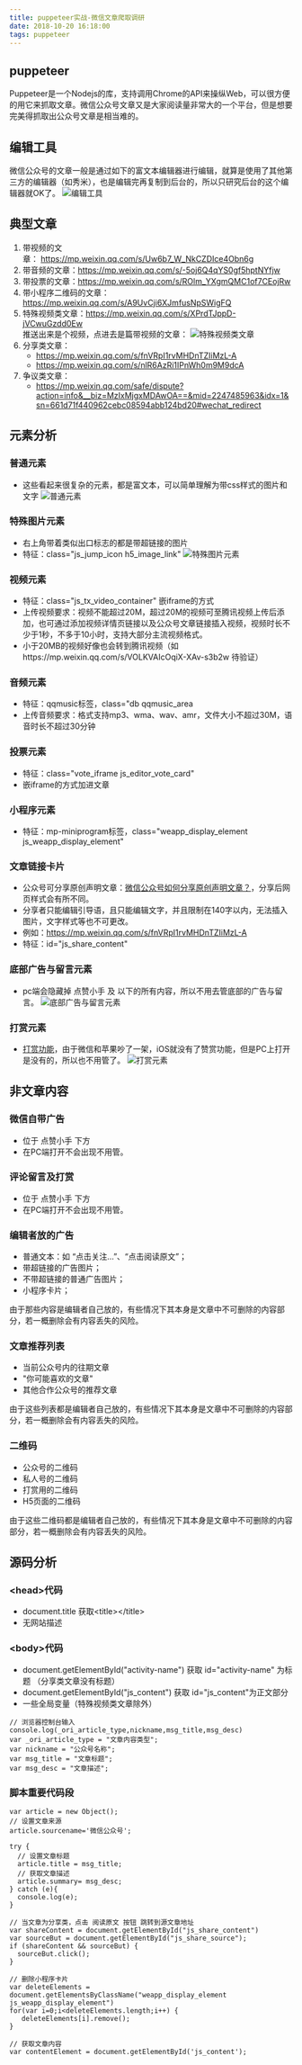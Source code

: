 ```yaml
---
title: puppeteer实战-微信文章爬取调研
date: 2018-10-20 16:18:00
tags: puppeteer
---
```

## puppeteer
Puppeteer是一个Nodejs的库，支持调用Chrome的API来操纵Web，可以很方便的用它来抓取文章。微信公众号文章又是大家阅读量非常大的一个平台，但是想要完美得抓取出公众号文章是相当难的。
<!--more-->

## 编辑工具
微信公众号的文章一般是通过如下的富文本编辑器进行编辑，就算是使用了其他第三方的编辑器（如秀米），也是编辑完再复制到后台的，所以只研究后台的这个编辑器就OK了。
![编辑工具](/image/puppeteer/1-1-1.png)
  
  

## 典型文章  
1. 带视频的文章： https://mp.weixin.qq.com/s/Uw6b7_W_NkCZDIce4Obn6g  
2. 带音频的文章：https://mp.weixin.qq.com/s/-5oj6Q4qYS0gf5hptNYfjw  
3. 带投票的文章：https://mp.weixin.qq.com/s/ROlm_YXgmQMC1of7CEojRw  
4. 带小程序二维码的文章：https://mp.weixin.qq.com/s/A9UvCji6XJmfusNpSWigFQ  
5. 特殊视频类文章：https://mp.weixin.qq.com/s/XPrdTJppD-jVCwuGzdd0Ew  
   推送出来是个视频，点进去是篇带视频的文章：
   ![特殊视频类文章](/image/puppeteer/1-2-1.png)
6. 分享类文章：  
    - https://mp.weixin.qq.com/s/fnVRpI1rvMHDnTZIiMzL-A 
    - https://mp.weixin.qq.com/s/nlR6AzRi1IPnWh0m9M9dcA
7. 争议类文章：
    - https://mp.weixin.qq.com/safe/dispute?action=info&__biz=MzIxMjgxMDAwOA==&mid=2247485963&idx=1&sn=661d71f440962cebc08594abb124bd20#wechat_redirect


## 元素分析
### 普通元素
- 这些看起来很复杂的元素，都是富文本，可以简单理解为带css样式的图片和文字
![普通元素](/image/puppeteer/1-3-1.png)

### 特殊图片元素
- 右上角带着类似出口标志的都是带超链接的图片
- 特征：class="js_jump_icon h5_image_link"
![特殊图片元素](/image/puppeteer/1-3-2.png)

### 视频元素
- 特征：class="js_tx_video_container" 嵌iframe的方式
- 上传视频要求：视频不能超过20M，超过20M的视频可至腾讯视频上传后添加，也可通过添加视频详情页链接以及公众号文章链接插入视频，视频时长不少于1秒，不多于10小时，支持大部分主流视频格式。
- 小于20MB的视频好像也会转到腾讯视频（如https://mp.weixin.qq.com/s/VOLKVAIcOqiX-XAv-s3b2w 待验证）

### 音频元素
- 特征：qqmusic标签，class="db qqmusic_area
- 上传音频要求：格式支持mp3、wma、wav、amr，文件大小不超过30M，语音时长不超过30分钟

### 投票元素
- 特征：class="vote_iframe js_editor_vote_card" 
- 嵌iframe的方式加进文章

### 小程序元素
- 特征：mp-miniprogram标签，class="weapp_display_element js_weapp_display_element"

### 文章链接卡片
- 公众号可分享原创声明文章：[微信公众号如何分享原创声明文章？](https://jingyan.baidu.com/article/454316ab126339f7a7c03aae.html)，分享后网页样式会有所不同。
- 分享者只能编辑引导语，且只能编辑文字，并且限制在140字以内，无法插入图片，文字样式等也不可更改。
- 例如：https://mp.weixin.qq.com/s/fnVRpI1rvMHDnTZIiMzL-A
- 特征：id="js_share_content"

### 底部广告与留言元素
- pc端会隐藏掉 点赞小手 及 以下的所有内容，所以不用去管底部的广告与留言。
![底部广告与留言元素](/image/puppeteer/1-3-3.png)

### 打赏元素
- [打赏功能](https://mp.weixin.qq.com/s/8VLIsbkuQcAFI5qM_B4g3w)，由于微信和苹果吵了一架，iOS就没有了赞赏功能，但是PC上打开是没有的，所以也不用管了。
![打赏元素](/image/puppeteer/1-3-4.png)


## 非文章内容
### 微信自带广告
- 位于 点赞小手 下方
- 在PC端打开不会出现不用管。

### 评论留言及打赏
- 位于 点赞小手 下方
- 在PC端打开不会出现不用管。

### 编辑者放的广告
- 普通文本：如 “点击关注...”、“点击阅读原文”；
- 带超链接的广告图片；
- 不带超链接的普通广告图片；
- 小程序卡片；  

由于那些内容是编辑者自己放的，有些情况下其本身是文章中不可删除的内容部分，若一概删除会有内容丢失的风险。

### 文章推荐列表
- 当前公众号内的往期文章
- "你可能喜欢的文章"
- 其他合作公众号的推荐文章  

由于这些列表都是编辑者自己放的，有些情况下其本身是文章中不可删除的内容部分，若一概删除会有内容丢失的风险。

### 二维码
- 公众号的二维码
- 私人号的二维码
- 打赏用的二维码
- H5页面的二维码

由于这些二维码都是编辑者自己放的，有些情况下其本身是文章中不可删除的内容部分，若一概删除会有内容丢失的风险。

## 源码分析 
### <head\>代码
- document.title 获取<title\></title\>
- 无网站描述

### <body\>代码
- document.getElementById("activity-name") 获取 id="activity-name" 为标题 （分享类文章没有标题）
- document.getElementById("js_content") 获取 id="js_content"为正文部分
- 一些全局变量（特殊视频类文章除外）
```
// 浏览器控制台输入 console.log(_ori_article_type,nickname,msg_title,msg_desc)
var _ori_article_type = "文章内容类型";
var nickname = "公众号名称";
var msg_title = "文章标题";
var msg_desc = "文章描述";
```

### 脚本重要代码段
```
var article = new Object();
// 设置文章来源
article.sourcename='微信公众号';

try {
  // 设置文章标题
  article.title = msg_title;
  // 获取文章描述
  article.summary= msg_desc;
} catch (e){
  console.log(e);
}

// 当文章为分享类，点击 阅读原文 按钮 跳转到源文章地址
var shareContent = document.getElementById("js_share_content")
var sourceBut = document.getElementById("js_share_source");
if (shareContent && sourceBut) {
  sourceBut.click();
}

// 删除小程序卡片
var deleteElements = document.getElementsByClassName("weapp_display_element js_weapp_display_element")
for(var i=0;i<deleteElements.length;i++) {
   deleteElements[i].remove();
}

// 获取文章内容  
var contentElement = document.getElementById('js_content');
```